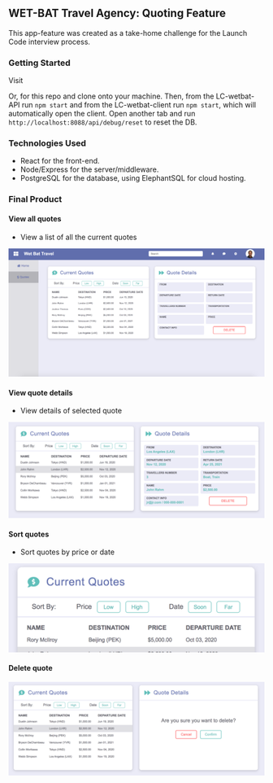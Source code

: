 ## WET-BAT Travel Agency: Quoting Feature

This app-feature was created as a take-home challenge for the Launch Code interview process.

### Getting Started

Visit 

Or, for this repo and clone onto your machine. Then, from the LC-wetbat-API run `npm start` and from the LC-wetbat-client run `npm start`, which will automatically open the client. Open another tab and run `http://localhost:8088/api/debug/reset` to reset the DB.

### Technologies Used

* React for the front-end.
* Node/Express for the server/middleware.
* PostgreSQL for the database, using ElephantSQL for cloud hosting.

### Final Product

#### View all quotes

* View a list of all the current quotes

![screenshot of quotes list](https://github.com/mgibby91/LC-takehome/blob/master/screenshots/WB-quotes-list.png?raw=true)

#### View quote details

* View details of selected quote

![screenshot of quote details](https://github.com/mgibby91/LC-takehome/blob/master/screenshots/WB-quotes-view.png?raw=true)

#### Sort quotes

* Sort quotes by price or date

![screenshot of sorting quotes](https://github.com/mgibby91/LC-takehome/blob/master/screenshots/WB-quotes-sort.png?raw=true)

#### Delete quote

![screenshot of deleting quote](https://github.com/mgibby91/LC-takehome/blob/master/screenshots/WB-quotes-delete.png?raw=true)